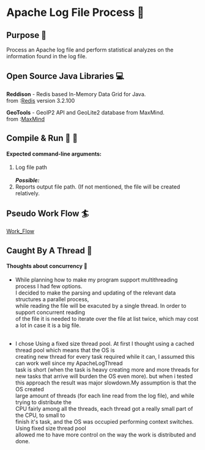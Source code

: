 # Apache Log File Process :page_facing_up:

## Purpose :dart:
Process an Apache log file and perform statistical analyzes on the information found in the log file.

## Open Source Java Libraries :computer:
**Reddison** - Redis based In-Memory Data Grid for Java. <br />
from :[Redis](https://github.com/MicrosoftArchive/redis/releases) version 3.2.100

**GeoTools** - GeoIP2 API and GeoLite2 database from MaxMind. <br />
from :[MaxMind](https://www.maxmind.com/en/home?gclid=CjwKCAjwuqfoBRAEEiwAZErCsjaLrhOjFW3PlBOJ_QoGmwfnAVpeeaujecSD4q0cy_vTZtlTqHA0uBoCVYoQAvD_BwE&rId=google)

## Compile & Run :running: :walking:
#### Expected command-line arguments:
1.	Log file path<br /><br />
_**Possible:**_<br />
2.	Reports output file path. (If not mentioned, the file will be created relatively.

## Pseudo Work Flow :surfer:
[Work_Flow](PseudoWorkFlow.pdf)

## Caught By A Thread :closed_lock_with_key:
#### Thoughts about concurrency :thought_balloon:

* While planning how to make my program support multithreading process I had few options.<br />
I decided to make the parsing and updating of the relevant data structures a parallel process, <br />
while reading the file will be exacuted by a single thread. In order to support concurrent reading <br />
of the file it is needed to iterate over the file at list twice, which may cost a lot in case it is a big file.<br /><br />

* I chose Using a fixed size thread pool. At first I thought using a cached thread pool which means that the OS is<br /> 
creating new thread for every task required while it can, I assumed this can work well since my ApacheLogThread<br />
task is short (when the task is heavy creating more and more threads for new tasks that arrive will burden the OS even more).
but when i tested this approach the result was major slowdown.My assumption is that the OS created <br /> 
large amount of threads (for each line read from the log file), and while trying to distribute the <br />
CPU fairly among all the threads, each thread got a really small part of the CPU, to small to <br /> 
finish it's task, and the OS was occupied performing context switches. Using fixed size thread pool <br />
allowed me to have more control on the way the work is distributed and done.<br />


